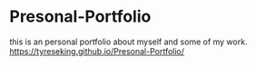# Presonal-Portfolio
this is an personal portfolio about myself and some of my work. https://tyreseking.github.io/Presonal-Portfolio/
